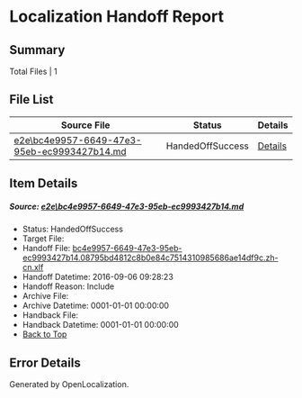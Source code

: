 # <a name='report-top'></a> Localization Handoff Report

## Summary
 Total Files | 1

## File List
 Source File | Status | Details 
 ----------- | ------ | ------- 
 [e2e\bc4e9957-6649-47e3-95eb-ec9993427b14.md](https://github.com/OpenLocalizationTestOrg/ol-test0/blob/b24ba39383dc43ceb4c053302fd9b88e5889b464/e2e/bc4e9957-6649-47e3-95eb-ec9993427b14.md) | HandedOffSuccess | [Details](#bd9429c5f5694083d5031bdfebd27a9a1c1b3aea1)

## Item Details
##### <a name='bd9429c5f5694083d5031bdfebd27a9a1c1b3aea1'></a> Source: [e2e\bc4e9957-6649-47e3-95eb-ec9993427b14.md](https://github.com/OpenLocalizationTestOrg/ol-test0/blob/b24ba39383dc43ceb4c053302fd9b88e5889b464/e2e/bc4e9957-6649-47e3-95eb-ec9993427b14.md)
* Status: HandedOffSuccess
* Target File: 
* Handoff File: [bc4e9957-6649-47e3-95eb-ec9993427b14.08795bd4812c8b0e84c7514310985686ae14df9c.zh-cn.xlf](https://github.com/OpenLocalizationTestOrg/ol-test0-handoff/blob/a1af7488fffb161e33d0c5a44ce3c4221389447e/ol-handoff/OpenLocalizationTestOrg/ol-test0-zhcn/ci/ht/bc4e9957-6649-47e3-95eb-ec9993427b14.08795bd4812c8b0e84c7514310985686ae14df9c.zh-cn.xlf)
* Handoff Datetime: 2016-09-06 09:28:23
* Handoff Reason: Include
* Archive File: 
* Archive Datetime: 0001-01-01 00:00:00
* Handback File: 
* Handback Datetime: 0001-01-01 00:00:00
* [Back to Top](#report-top)


## Error Details

Generated by OpenLocalization.
